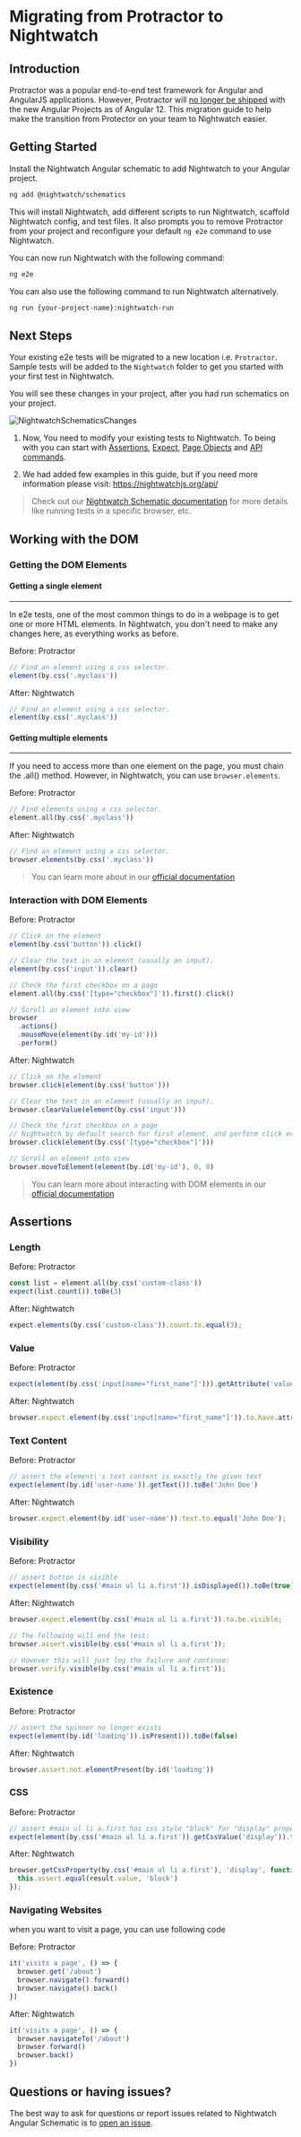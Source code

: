 # Migrating from Protractor to Nightwatch

## Introduction

Protractor was a popular end-to-end test framework for Angular and AngularJS applications. However, Protractor will [no longer be shipped][AngualarRFC] with the new Angular Projects as of Angular 12. This migration guide to help make the transition from Protector on your team to Nightwatch easier.

## Getting Started

Install the Nightwatch Angular schematic to add Nightwatch to your Angular project.

```sh
ng add @nightwatch/schematics
```

This will install Nightwatch, add different scripts to run Nightwatch, scaffold Nightwatch config, and test files. It also prompts you to remove Protractor from your project and reconfigure your default `ng e2e` command to use Nightwatch.

You can now run Nightwatch with the following command:

```sh
ng e2e
```

You can also use the following command to run Nightwatch alternatively.

```sh
ng run {your-project-name}:nightwatch-run
```

## Next Steps

Your existing e2e tests will be migrated to a new location i.e. `Protractor`. Sample tests will be added to the `Nightwatch` folder to get you started with your first test in Nightwatch.

You will see these changes in your project, after you had run schematics on your project.

![NightwatchSchematicsChanges](./folder_changes.png)

1. Now, You need to modify your existing tests to Nightwatch. To being with you can start with [Assertions][AssertionLink], [Expect][ExceptLink], [Page Objects][PageObjectLink] and [API commands][APICommandsLink].

2. We had added few examples in this guide, but if you need more information please visit: https://nightwatchjs.org/api/

> Check out our [Nightwatch Schematic documentation][NightwatchSchematicDocumentation] for more details like running tests in a specific browser, etc.

## Working with the DOM

### Getting the DOM Elements

#### Getting a single element

---

In e2e tests, one of the most common things to do in a webpage is to get one or more HTML elements. In Nightwatch, you don't need to make any changes here, as everything works as before.

<span>Before: Protractor</span>

```js
// Find an element using a css selector.
element(by.css('.myclass'))
```

<span>After: Nightwatch</span>

```js
// Find an element using a css selector.
element(by.css('.myclass'))
```

#### Getting multiple elements

---

If you need to access more than one element on the page, you must chain the .all() method. However, in Nightwatch, you can use `browser.elements`.

<span>Before: Protractor</span>

```js
// Find elements using a css selector.
element.all(by.css('.myclass'))
```

<span>After: Nightwatch</span>

```js
// Find an element using a css selector.
browser.elements(by.css('.myclass'))
```

> You can learn more about in our [official documentation][ElementDocumentationLink]

### Interaction with DOM Elements

<span>Before: Protractor</span>

```js
// Click on the element
element(by.css('button')).click()

// Clear the text in an element (usually an input).
element(by.css('input')).clear()

// Check the first checkbox on a page
element.all(by.css('[type="checkbox"]')).first().click()

// Scroll an element into view
browser
  .actions()
  .mouseMove(element(by.id('my-id')))
  .perform()
```

<span>After: Nightwatch</span>

```js
// Click on the element
browser.click(element(by.css('button')))

// Clear the text in an element (usually an input).
browser.clearValue(element(by.css('input')))

// Check the first checkbox on a page
// Nightwatch by default search for first element, and perform click event if there are multiple element present
browser.click(element(by.css('[type="checkbox"]')))

// Scroll an element into view
browser.moveToElement(element(by.id('my-id'), 0, 0)
```

> You can learn more about interacting with DOM elements in our [official documentation][ElementInteractionDocLink]

## Assertions

### Length

<span>Before: Protractor</span>

```js
const list = element.all(by.css('custom-class'))
expect(list.count()).toBe(3)
```

<span>After: Nightwatch</span>

```js
expect.elements(by.css('custom-class')).count.to.equal(3);
```

### Value

<span>Before: Protractor</span>

```js
expect(element(by.css('input[name="first_name"]'))).getAttribute('value')).toBe('foo')
```

<span>After: Nightwatch</span>

```js
browser.expect.element(by.css('input[name="first_name"]')).to.have.attribute('value').equals('foo');
```

### Text Content

<span>Before: Protractor</span>

```js
// assert the element\'s text content is exactly the given text
expect(element(by.id('user-name')).getText()).toBe('John Doe')
```

<span>After: Nightwatch</span>

```js
browser.expect.element(by.id('user-name')).text.to.equal('John Doe');
```

### Visibility

<span>Before: Protractor</span>

```js
// assert button is visible
expect(element(by.css('#main ul li a.first')).isDisplayed()).toBe(true)
```

<span>After: Nightwatch</span>

```js
browser.expect.element(by.css('#main ul li a.first')).to.be.visible;

// The following will end the test:
browser.assert.visible(by.css('#main ul li a.first'));

// However this will just log the failure and continue:
browser.verify.visible(by.css('#main ul li a.first'));
```

### Existence

<span>Before: Protractor</span>

```js
// assert the spinner no longer exists
expect(element(by.id('loading')).isPresent()).toBe(false)
```

<span>After: Nightwatch</span>

```js
browser.assert.not.elementPresent(by.id('loading'))
```

### CSS

<span>Before: Protractor</span>

```js
// assert #main ul li a.first has css style "block" for "display" property
expect(element(by.css('#main ul li a.first')).getCssValue('display')).toBe('block')
```

<span>After: Nightwatch</span>

```js
browser.getCssProperty(by.css('#main ul li a.first'), 'display', function(result) {
  this.assert.equal(result.value, 'block')
});
```

### Navigating Websites

when you want to visit a page, you can use following code

<span>Before: Protractor</span>

```js
it('visits a page', () => {
  browser.get('/about')
  browser.navigate().forward()
  browser.navigate().back()
})
```

<span>After: Nightwatch</span>

```js
it('visits a page', () => {
  browser.navigateTo('/about')
  browser.forward()
  browser.back()
})
```

## Questions or having issues?

The best way to ask for questions or report issues related to Nightwatch Angular Schematic is to [open an issue][GithubIssueLink].


[AngualarRFC]:https://github.com/angular/protractor/issues/5502
[SeleniumPluginExtendLink]:https://nightwatchjs.org/guide/extending-nightwatch/using-with-selenium-webdriver.html
[WebdriverIOPluginExtendLink]:https://nightwatchjs.org/guide/extending-nightwatch/using-with-webdriverio.html
[NightwatchSchematicDocumentation]:https://github.com/nightwatchjs/nightwatch-schematics#readme
[GithubIssueLink]:https://github.com/nightwatchjs/nightwatch-schematics/issues?q=is%3Aissue+is%3Aopen+sort%3Aupdated-desc
[ElementDocumentationLink]:https://nightwatchjs.org/api/element.html
[ElementInteractionDocLink]:https://nightwatchjs.org/api/commands/#elementinteraction-headline
[AssertionLink]:https://nightwatchjs.org/api/
[ExceptLink]:https://nightwatchjs.org/api/expect/
[PageObjectLink]:https://nightwatchjs.org/api/pageobject/
[APICommandsLink]:https://nightwatchjs.org/api/commands/
